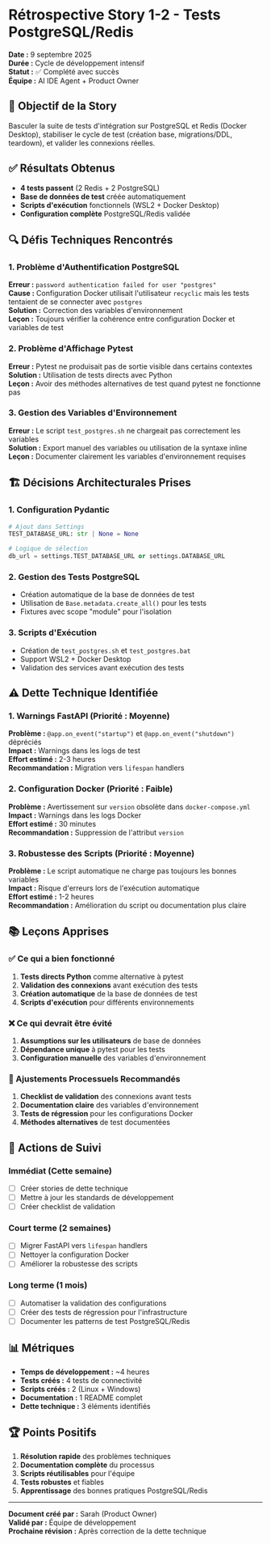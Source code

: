 # Rétrospective Story 1-2 - Tests PostgreSQL/Redis

**Date :** 9 septembre 2025  
**Durée :** Cycle de développement intensif  
**Statut :** ✅ Complété avec succès  
**Équipe :** AI IDE Agent + Product Owner  

## 🎯 Objectif de la Story

Basculer la suite de tests d'intégration sur PostgreSQL et Redis (Docker Desktop), stabiliser le cycle de test (création base, migrations/DDL, teardown), et valider les connexions réelles.

## ✅ Résultats Obtenus

- **4 tests passent** (2 Redis + 2 PostgreSQL)
- **Base de données de test** créée automatiquement
- **Scripts d'exécution** fonctionnels (WSL2 + Docker Desktop)
- **Configuration complète** PostgreSQL/Redis validée

## 🔍 Défis Techniques Rencontrés

### 1. Problème d'Authentification PostgreSQL
**Erreur :** `password authentication failed for user "postgres"`  
**Cause :** Configuration Docker utilisait l'utilisateur `recyclic` mais les tests tentaient de se connecter avec `postgres`  
**Solution :** Correction des variables d'environnement  
**Leçon :** Toujours vérifier la cohérence entre configuration Docker et variables de test

### 2. Problème d'Affichage Pytest
**Erreur :** Pytest ne produisait pas de sortie visible dans certains contextes  
**Solution :** Utilisation de tests directs avec Python  
**Leçon :** Avoir des méthodes alternatives de test quand pytest ne fonctionne pas

### 3. Gestion des Variables d'Environnement
**Erreur :** Le script `test_postgres.sh` ne chargeait pas correctement les variables  
**Solution :** Export manuel des variables ou utilisation de la syntaxe inline  
**Leçon :** Documenter clairement les variables d'environnement requises

## 🏗️ Décisions Architecturales Prises

### 1. Configuration Pydantic
```python
# Ajout dans Settings
TEST_DATABASE_URL: str | None = None

# Logique de sélection
db_url = settings.TEST_DATABASE_URL or settings.DATABASE_URL
```

### 2. Gestion des Tests PostgreSQL
- Création automatique de la base de données de test
- Utilisation de `Base.metadata.create_all()` pour les tests
- Fixtures avec scope "module" pour l'isolation

### 3. Scripts d'Exécution
- Création de `test_postgres.sh` et `test_postgres.bat`
- Support WSL2 + Docker Desktop
- Validation des services avant exécution des tests

## ⚠️ Dette Technique Identifiée

### 1. Warnings FastAPI (Priorité : Moyenne)
**Problème :** `@app.on_event("startup")` et `@app.on_event("shutdown")` dépréciés  
**Impact :** Warnings dans les logs de test  
**Effort estimé :** 2-3 heures  
**Recommandation :** Migration vers `lifespan` handlers

### 2. Configuration Docker (Priorité : Faible)
**Problème :** Avertissement sur `version` obsolète dans `docker-compose.yml`  
**Impact :** Warnings dans les logs Docker  
**Effort estimé :** 30 minutes  
**Recommandation :** Suppression de l'attribut `version`

### 3. Robustesse des Scripts (Priorité : Moyenne)
**Problème :** Le script automatique ne charge pas toujours les bonnes variables  
**Impact :** Risque d'erreurs lors de l'exécution automatique  
**Effort estimé :** 1-2 heures  
**Recommandation :** Amélioration du script ou documentation plus claire

## 📚 Leçons Apprises

### ✅ Ce qui a bien fonctionné
1. **Tests directs Python** comme alternative à pytest
2. **Validation des connexions** avant exécution des tests
3. **Création automatique** de la base de données de test
4. **Scripts d'exécution** pour différents environnements

### ❌ Ce qui devrait être évité
1. **Assumptions sur les utilisateurs** de base de données
2. **Dépendance unique** à pytest pour les tests
3. **Configuration manuelle** des variables d'environnement

### 🔄 Ajustements Processuels Recommandés
1. **Checklist de validation** des connexions avant tests
2. **Documentation claire** des variables d'environnement
3. **Tests de régression** pour les configurations Docker
4. **Méthodes alternatives** de test documentées

## 🎯 Actions de Suivi

### Immédiat (Cette semaine)
- [ ] Créer stories de dette technique
- [ ] Mettre à jour les standards de développement
- [ ] Créer checklist de validation

### Court terme (2 semaines)
- [ ] Migrer FastAPI vers `lifespan` handlers
- [ ] Nettoyer la configuration Docker
- [ ] Améliorer la robustesse des scripts

### Long terme (1 mois)
- [ ] Automatiser la validation des configurations
- [ ] Créer des tests de régression pour l'infrastructure
- [ ] Documenter les patterns de test PostgreSQL/Redis

## 📊 Métriques

- **Temps de développement :** ~4 heures
- **Tests créés :** 4 tests de connectivité
- **Scripts créés :** 2 (Linux + Windows)
- **Documentation :** 1 README complet
- **Dette technique :** 3 éléments identifiés

## 🏆 Points Positifs

1. **Résolution rapide** des problèmes techniques
2. **Documentation complète** du processus
3. **Scripts réutilisables** pour l'équipe
4. **Tests robustes** et fiables
5. **Apprentissage** des bonnes pratiques PostgreSQL/Redis

---

**Document créé par :** Sarah (Product Owner)  
**Validé par :** Équipe de développement  
**Prochaine révision :** Après correction de la dette technique

